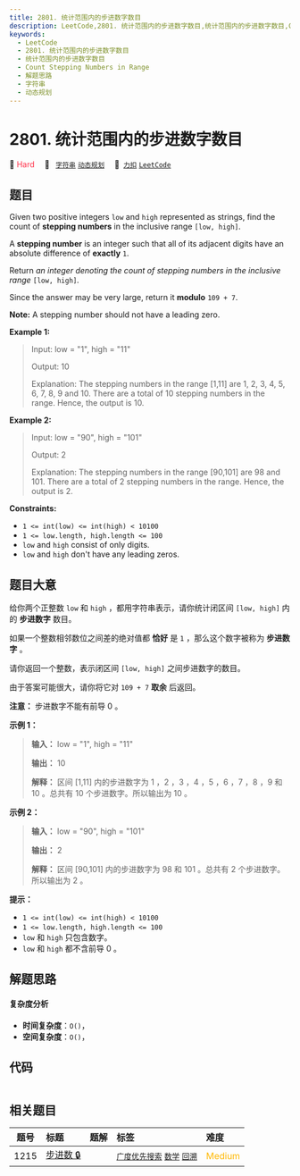```yaml
---
title: 2801. 统计范围内的步进数字数目
description: LeetCode,2801. 统计范围内的步进数字数目,统计范围内的步进数字数目,Count Stepping Numbers in Range,解题思路,字符串,动态规划
keywords:
  - LeetCode
  - 2801. 统计范围内的步进数字数目
  - 统计范围内的步进数字数目
  - Count Stepping Numbers in Range
  - 解题思路
  - 字符串
  - 动态规划
---
```


# 2801. 统计范围内的步进数字数目

🔴 <font color=#ff334b>Hard</font>&emsp; 🔖&ensp; [`字符串`](/tag/string.md) [`动态规划`](/tag/dynamic-programming.md)&emsp; 🔗&ensp;[`力扣`](https://leetcode.cn/problems/count-stepping-numbers-in-range) [`LeetCode`](https://leetcode.com/problems/count-stepping-numbers-in-range)

## 题目

Given two positive integers `low` and `high` represented as strings, find the
count of **stepping numbers** in the inclusive range `[low, high]`.

A **stepping number** is an integer such that all of its adjacent digits have
an absolute difference of **exactly** `1`.

Return _an integer denoting the count of stepping numbers in the inclusive
range_ `[low, high]`_._

Since the answer may be very large, return it **modulo** `109 + 7`.

**Note:** A stepping number should not have a leading zero.



**Example 1:**

> Input: low = "1", high = "11"
> 
> Output: 10
> 
> Explanation: The stepping numbers in the range [1,11] are 1, 2, 3, 4, 5, 6, 7, 8, 9 and 10. There are a total of 10 stepping numbers in the range. Hence, the output is 10.

**Example 2:**

> Input: low = "90", high = "101"
> 
> Output: 2
> 
> Explanation: The stepping numbers in the range [90,101] are 98 and 101. There are a total of 2 stepping numbers in the range. Hence, the output is 2. 



**Constraints:**

  * `1 <= int(low) <= int(high) < 10100`
  * `1 <= low.length, high.length <= 100`
  * `low` and `high` consist of only digits.
  * `low` and `high` don't have any leading zeros.


## 题目大意

给你两个正整数 `low` 和 `high` ，都用字符串表示，请你统计闭区间 `[low, high]` 内的 **步进数字**  数目。

如果一个整数相邻数位之间差的绝对值都 **恰好**  是 `1` ，那么这个数字被称为 **步进数字**  。

请你返回一个整数，表示闭区间 `[low, high]` 之间步进数字的数目。

由于答案可能很大，请你将它对 `109 + 7` **取余**  后返回。

**注意：** 步进数字不能有前导 0 。



**示例 1：**

> 
> 
> 
> 
> 
> **输入：** low = "1", high = "11"
> 
> **输出：** 10
> 
> **解释：** 区间 [1,11] 内的步进数字为 1 ，2 ，3 ，4 ，5 ，6 ，7 ，8 ，9 和 10 。总共有 10 个步进数字。所以输出为 10 。

**示例 2：**

> 
> 
> 
> 
> 
> **输入：** low = "90", high = "101"
> 
> **输出：** 2
> 
> **解释：** 区间 [90,101] 内的步进数字为 98 和 101 。总共有 2 个步进数字。所以输出为 2 。



**提示：**

  * `1 <= int(low) <= int(high) < 10100`
  * `1 <= low.length, high.length <= 100`
  * `low` 和 `high` 只包含数字。
  * `low` 和 `high` 都不含前导 0 。


## 解题思路

#### 复杂度分析

- **时间复杂度**：`O()`，
- **空间复杂度**：`O()`，

## 代码

```javascript

```

## 相关题目

<!-- prettier-ignore -->
| 题号 | 标题 | 题解 | 标签 | 难度 |
| :------: | :------ | :------: | :------ | :------ |
| 1215 | [步进数 🔒](https://leetcode.com/problems/stepping-numbers) |  |  [`广度优先搜索`](/tag/breadth-first-search.md) [`数学`](/tag/math.md) [`回溯`](/tag/backtracking.md) | <font color=#ffb800>Medium</font> |